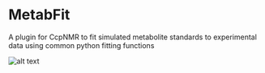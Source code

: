 # MetabFit
A plugin for CcpNMR to fit simulated metabolite standards to experimental data using common python fitting functions

![alt text](https://github.com/Alex-Hill94/MetabFit/blob/github_logoA.png?raw=true)
